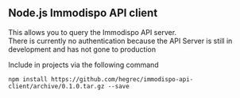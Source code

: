 <h2>Node.js Immodispo API client</h2>

This allows you to query the Immodispo API server.<br>
There is currently no authentication because the API Server is still in development and has not gone to production

Include in projects via the following command

```
npm install https://github.com/hegrec/immodispo-api-client/archive/0.1.0.tar.gz --save
```